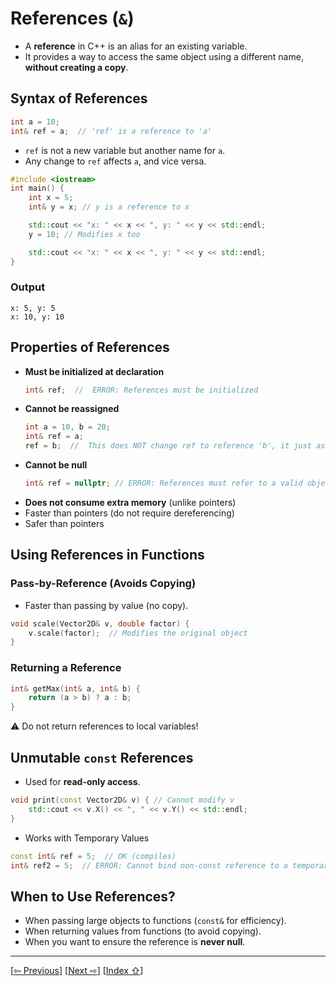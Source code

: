 <a name="1_15_references-1"></a>
# References (`&`)

- A **reference** in C++ is an alias for an existing variable. 
- It provides a way to access the same object using a different name, **without creating a copy**.  

<a name="1_15_references-1-1"></a>
## Syntax of References

```cpp
int a = 10;
int& ref = a;  // 'ref' is a reference to 'a'
```
- `ref` is not a new variable but another name for `a`.
- Any change to `ref` affects `a`, and vice versa.

```cpp
#include <iostream>
int main() {
    int x = 5;
    int& y = x; // y is a reference to x

    std::cout << "x: " << x << ", y: " << y << std::endl; 
    y = 10; // Modifies x too

    std::cout << "x: " << x << ", y: " << y << std::endl;
}
```
<a name="1_15_references-1-1-1"></a>
### Output
```
x: 5, y: 5
x: 10, y: 10
```

<a name="1_15_references-1-2"></a>
## Properties of References

- **Must be initialized at declaration**  
  ```cpp
  int& ref;  //  ERROR: References must be initialized
  ```
- **Cannot be reassigned**  
  ```cpp
  int a = 10, b = 20;
  int& ref = a;
  ref = b;  //  This does NOT change ref to reference 'b', it just assigns 'b' to 'a'
  ```
- **Cannot be null**  
  ```cpp
  int& ref = nullptr; // ERROR: References must refer to a valid object
  ```
- **Does not consume extra memory** (unlike pointers)
- Faster than pointers (do not require dereferencing)
- Safer than pointers


<a name="1_15_references-1-3"></a>
## Using References in Functions

<a name="1_15_references-1-3-1"></a>
### Pass-by-Reference (Avoids Copying)

- Faster than passing by value (no copy).

```cpp
void scale(Vector2D& v, double factor) {
    v.scale(factor);  // Modifies the original object
}
```

<a name="1_15_references-1-3-2"></a>
### Returning a Reference

```cpp
int& getMax(int& a, int& b) {
    return (a > b) ? a : b;
}
```

⚠️ Do not return references to local variables!


<a name="1_15_references-1-4"></a>
## Unmutable `const` References

- Used for **read-only access**.

```cpp
void print(const Vector2D& v) { // Cannot modify v
    std::cout << v.X() << ", " << v.Y() << std::endl;
}
```

-  Works with Temporary Values

```cpp
const int& ref = 5;  // OK (compiles)
int& ref2 = 5;  // ERROR: Cannot bind non-const reference to a temporary
```

<a name="1_15_references-1-5"></a>
## When to Use References?

- When passing large objects to functions (`const&` for efficiency).  
- When returning values from functions (to avoid copying).  
- When you want to ensure the reference is **never null**.  

---
[[⇦ Previous](1_14_OOP_classes_idx.md)]		[[Next  ⇨](1_16_rule_of_five_idx.md)]		[[Index ⇧](index.md#1_15_references_idx.md)]

